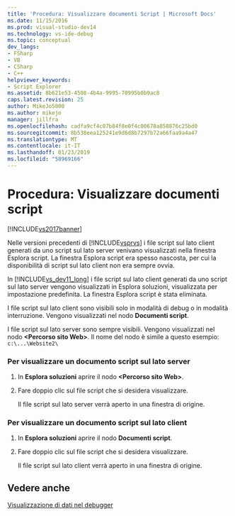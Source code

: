 ```yaml
---
title: 'Procedura: Visualizzare documenti Script | Microsoft Docs'
ms.date: 11/15/2016
ms.prod: visual-studio-dev14
ms.technology: vs-ide-debug
ms.topic: conceptual
dev_langs:
- FSharp
- VB
- CSharp
- C++
helpviewer_keywords:
- Script Explorer
ms.assetid: 8b621e53-4508-4b4a-9995-70995b0b9ac8
caps.latest.revision: 25
author: MikeJo5000
ms.author: mikejo
manager: jillfra
ms.openlocfilehash: cadfa9cf4c07b84f8e0f4c00678a858876c25bd0
ms.sourcegitcommit: 8b538eea125241e9d6d8b7297b72a66faa9a4a47
ms.translationtype: MT
ms.contentlocale: it-IT
ms.lasthandoff: 01/23/2019
ms.locfileid: "58969166"
---
```

# <a name="how-to-view-script-documents"></a>Procedura: Visualizzare documenti script
[!INCLUDE[vs2017banner](../includes/vs2017banner.md)]

Nelle versioni precedenti di [!INCLUDE[vsprvs](../includes/vsprvs-md.md)] i file script sul lato client generati da uno script sul lato server venivano visualizzati nella finestra Esplora script. La finestra Esplora script era spesso nascosta, per cui la disponibilità di script sul lato client non era sempre ovvia.  
  
 In [!INCLUDE[vs_dev11_long](../includes/vs-dev11-long-md.md)] i file script sul lato client generati da uno script sul lato server vengono visualizzati in Esplora soluzioni, visualizzata per impostazione predefinita. La finestra Esplora script è stata eliminata.  
  
 I file script sul lato client sono visibili solo in modalità di debug o in modalità interruzione. Vengono visualizzati nel nodo **Documenti script**.  
  
 I file script sul lato server sono sempre visibili. Vengono visualizzati nel nodo **\<Percorso sito Web>**. Il nome del nodo è simile a questo esempio: `c:\...\Website2\`  
  
### <a name="to-view-a-server-side-script-document"></a>Per visualizzare un documento script sul lato server  
  
1.  In **Esplora soluzioni** aprire il nodo **\<Percorso sito Web>**.  
  
2.  Fare doppio clic sul file script che si desidera visualizzare.  
  
     Il file script sul lato server verrà aperto in una finestra di origine.  
  
### <a name="to-view-a-client-side-script-document"></a>Per visualizzare un documento script sul lato client  
  
1.  In **Esplora soluzioni** aprire il nodo **Documenti script**.  
  
2.  Fare doppio clic sul file script che si desidera visualizzare.  
  
     Il file script sul lato client verrà aperto in una finestra di origine.  
  
## <a name="see-also"></a>Vedere anche  
 [Visualizzazione di dati nel debugger](../debugger/viewing-data-in-the-debugger.md)
